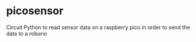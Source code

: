 # picosensor
Circuit Python to read sensor data on a raspberry pico in order to send the data to a roborio
